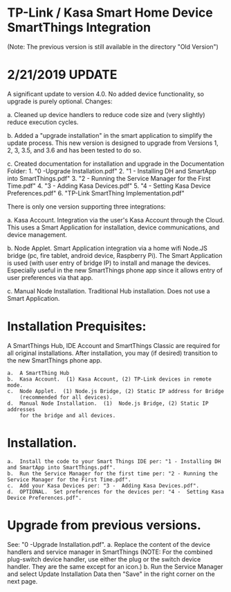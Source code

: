 # TP-Link / Kasa Smart Home Device SmartThings Integration
(Note:  The previous version is still available in the directory "Old Version")

# 2/21/2019 UPDATE
A significant update to version 4.0.  No added device functionality, so upgrade is purely optional.  Changes:

a.  Cleaned up device handlers to reduce code size and (very slightly) reduce execution cycles.

b.  Added a "upgrade installation" in the smart application to simplify the update process.  This new version is designed to upgrade from Versions 1, 2, 3, 3.5, and 3.6 and has been tested to do so.

c.  Created documentation for installation and upgrade in the Documentation Folder:
    1.	"0 -Upgrade Installation.pdf"
    2.	"1 - Installing DH and SmartApp into SmartThings.pdf"
    3.	"2 - Running the Service Manager for the First Time.pdf"
    4.	"3 -  Adding Kasa Devices.pdf"
    5.	"4 -  Setting Kasa Device Preferences.pdf"
    6.	"TP-Link SmartThing Implementation.pdf"

There is only one version supporting three integrations:

a.  Kasa Account.  Integration via the user's Kasa Account through the Cloud.  This uses a Smart Application for installation, device communications, and device management.

b.  Node Applet.  Smart Application integration via a home wifi Node.JS bridge (pc, fire tablet, android device, Raspberry Pi).  The Smart Application is used (with user entry of bridge IP) to install and manage the devices.  Especially useful in the new SmartThings phone app since it allows entry of user preferences via that app.

c.  Manual Node Installation.  Traditional Hub installation.  Does not use a Smart Application.

# Installation Prequisites:

A SmartThings Hub, IDE Account and SmartThings Classic are required for all original installations.  After installation, you may (if desired) transition to the new SmartThings phone app.

    a.	A SmartThing Hub
    b.	Kasa Account.  (1) Kasa Account, (2) TP-Link devices in remote mode.
    c.	Node Applet.  (1) Node.js Bridge, (2) Static IP address for Bridge 
    	(recommended for all devices).
    d.	Manual Node Installation.  (1)  Node.js Bridge, (2) Static IP addresses 
    	for the bridge and all devices.

# Installation.
    a.  Install the code to your Smart Things IDE per: "1 - Installing DH and SmartApp into SmartThings.pdf".
    b.  Run the Service Manager for the first time per: "2 - Running the Service Manager for the First Time.pdf".
    c.  Add your Kasa Devices per: "3 -  Adding Kasa Devices.pdf".
    d.  OPTIONAL.  Set preferences for the devices per: "4 -  Setting Kasa Device Preferences.pdf".
    
# Upgrade from previous versions.
See:  "0 -Upgrade Installation.pdf".
    a.  Replace the content of the device handlers and service manager in SmartThings  (NOTE: For the combined plug-switch device handler, use either the plug or the switch device handler.  They are the same except for an icon.)
    b.  Run the Service Manager and select Update Installation Data then "Save" in the right corner on the next page.


